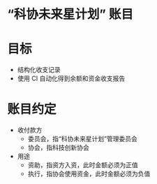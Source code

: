 # “科协未来星计划” 账目

# 目标
- 结构化收支记录
- 使用 CI 自动化得到余额和资金收支报告

# 账目约定
- 收付款方
    - 委员会，指“科协未来星计划”管理委员会
    - 协会，指科技创新协会
- 用途
    - 资助，指资方入资，此时金额必须为正值
    - 执行，指协会使用资金，此时金额必须为负值
